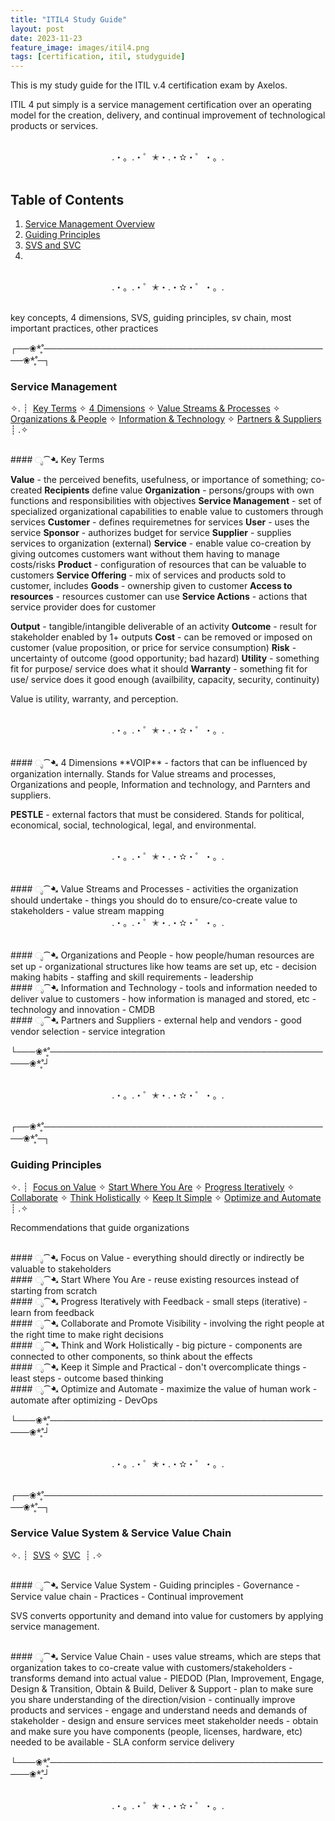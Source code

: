 ```yaml
---
title: "ITIL4 Study Guide"
layout: post
date: 2023-11-23
feature_image: images/itil4.png
tags: [certification, itil, studyguide]
---
```


This is my study guide for the ITIL v.4 certification exam by Axelos.

ITIL 4 put simply is a service management certification over an operating model for the creation, delivery, and continual improvement of technological products or services.


<!--more-->

<br>
<div align="center">.・。.・゜✭・.・✫・゜・。. </div>
<br>

## Table of Contents

1. [Service Management Overview](#service-management)
2. [Guiding Principles](#guiding-principles)
3. [SVS and SVC](#service-value-system--service-value-chain)
4. 


<br>
<div align="center">.・。.・゜✭・.・✫・゜・。. </div>
<br>

key concepts, 4 dimensions, SVS, guiding principles, sv chain, most important practices, other practices

┌──❀*̥˚───────────────────────────────────────────────❀*̥˚─┐
### Service Management
✧. ┊ ⁭ [Key Terms](#ೃ⁀-key-terms) ✧ [4 Dimensions](#ೃ⁀-4-dimensions) ✧ [Value Streams & Processes](#ೃ⁀-value-streams-and-processes) ✧ [Organizations & People](#ೃ⁀-organizations-and-people) ✧ [Information & Technology](#ೃ⁀-information-and-technology) ✧ [Partners & Suppliers](#ೃ⁀-partners-and-suppliers) ⁭ ⁭┊ .✧

<br>
####  ೃ⁀➷ Key Terms

**Value** - the perceived benefits, usefulness, or importance of something; co-created
**Recipients** define value
**Organization** - persons/groups with own functions and responsibilities with objectives
**Service Management** - set of specialized organizational capabilities to enable value to customers through services
**Customer** - defines requiremetnes for services
**User** - uses the service
**Sponsor** - authorizes budget for service
**Supplier** - supplies services to organization (external)
**Service** - enable value co-creation by giving outcomes customers want without them having to manage costs/risks
**Product** - configuration of resources that can be valuable to customers
**Service Offering** - mix of services and products sold to customer, includes 
    **Goods** - ownership given to customer
    **Access to resources** - resources customer can use 
    **Service Actions** - actions that service provider does for customer

**Output** - tangible/intangible deliverable of an activity
**Outcome** - result for stakeholder enabled by 1+ outputs
**Cost** - can be removed or imposed on customer (value proposition, or price for service consumption)
**Risk** - uncertainty of outcome (good opportunity; bad hazard)
**Utility** - something fit for purpose/ service does what it should 
**Warranty** - something fit for use/ service does it good enough (availbility, capacity, security, continuity)

Value is utility, warranty, and perception.

<br>
<div align="center">.・。.・゜✭・.・✫・゜・。. </div>
<br>

<br>
####  ೃ⁀➷ 4 Dimensions
**VOIP** - factors that can be influenced by organization internally. Stands for Value streams and processes, Organizations and people, Information and technology, and Parnters and suppliers.

**PESTLE** - external factors that must be considered. Stands for political, economical, social, technological, legal, and environmental. 

<br>
<div align="center">.・。.・゜✭・.・✫・゜・。. </div>
<br>

<br>
####  ೃ⁀➷ Value Streams and Processes
- activities the organization should undertake
- things you should do to ensure/co-create value to stakeholders
- value stream mapping


<br>
<div align="center">.・。.・゜✭・.・✫・゜・。. </div>
<br>

<br>
####  ೃ⁀➷ Organizations and People
- how people/human resources are set up
- organizational structures like how teams are set up, etc
- decision making habits
- staffing and skill requirements
- leadership

<br>
####  ೃ⁀➷ Information and Technology
- tools and information needed to deliver value to customers
- how information is managed and stored, etc
- technology and innovation
- CMDB

<br>
####  ೃ⁀➷ Partners and Suppliers
- external help and vendors
- good vendor selection 
- service integration


└───❀*̥˚───────────────────────────────────────────────❀*̥˚┘

<br>
<div align="center">.・。.・゜✭・.・✫・゜・。. </div>
<br>


┌──❀*̥˚───────────────────────────────────────────────❀*̥˚─┐
### Guiding Principles
✧. ┊ ⁭ [Focus on Value](#ೃ⁀-focus-on-value) ✧ [Start Where You Are](#ೃ⁀-start-where-you-are) ✧ [Progress Iteratively](#ೃ⁀-progress-iteratively-with-feedback) ✧ [Collaborate](#ೃ⁀-collaborate-and-promote-visiblity) ✧ [Think Holistically](#ೃ⁀-think-and-work-holistically) ✧ [Keep It Simple](#ೃ⁀-keep-it-simple-and-practical) ✧ [Optimize and Automate](#ೃ⁀-optimize-and-automate) ⁭ ⁭┊ .✧

Recommendations that guide organizations 

<br>
####  ೃ⁀➷ Focus on Value
- everything should directly or indirectly be valuable to stakeholders

<br>
####  ೃ⁀➷ Start Where You Are
- reuse existing resources instead of starting from scratch

<br>
####  ೃ⁀➷ Progress Iteratively with Feedback
- small steps (iterative)
- learn from feedback

<br>
####  ೃ⁀➷ Collaborate and Promote Visibility
- involving the right people at the right time to make right decisions

<br>
####  ೃ⁀➷ Think and Work Holistically
- big picture
- components are connected to other components, so think about the effects 

<br>
####  ೃ⁀➷ Keep it Simple and Practical
- don't overcomplicate things 
- least steps 
- outcome based thinking

<br>
####  ೃ⁀➷ Optimize and Automate
- maximize the value of human work
- automate after optimizing 
- DevOps

└───❀*̥˚───────────────────────────────────────────────❀*̥˚┘

<br>
<div align="center">.・。.・゜✭・.・✫・゜・。. </div>
<br>


┌──❀*̥˚───────────────────────────────────────────────❀*̥˚─┐
### Service Value System & Service Value Chain
✧. ┊ ⁭ [SVS](#ೃ⁀-service-value-system) ✧ [SVC](#ೃ⁀-service-value-chain) ⁭ ⁭┊ .✧

<br>
####  ೃ⁀➷ Service Value System
- Guiding principles
- Governance
- Service value chain
- Practices
- Continual improvement

SVS converts opportunity and demand into value for customers by applying service management. 


<br>
####  ೃ⁀➷ Service Value Chain
- uses value streams, which are steps that organization takes to co-create value with customers/stakeholders
- transforms demand into actual value
- PIEDOD (Plan, Improvement, Engage, Design & Transition, Obtain & Build, Deliver & Support
- plan to make sure you share understanding of the direction/vision
- continually improve products and services
- engage and understand needs and demands of stakeholder
- design and ensure services meet stakeholder needs
- obtain and make sure you have components (people, licenses, hardware, etc) needed to be available 
- SLA conform service delivery



└───❀*̥˚───────────────────────────────────────────────❀*̥˚┘

<br>
<div align="center">.・。.・゜✭・.・✫・゜・。. </div>
<br>

